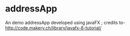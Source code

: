 # addressApp
An demo addressApp developed using javaFX ; credits to-http://code.makery.ch/library/javafx-8-tutorial/
